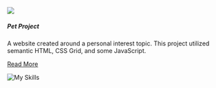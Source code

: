 <section class="tile">


<div class="project-img-container">
<img class="project-img responsive" src="/assets/emolyyart.webp">
</div>

##### Pet Project

A website created around a personal interest topic. This project utilized semantic HTML, CSS Grid, and some JavaScript. 

[Read More](./portfolio/pet-project)

![My Skills](https://skillicons.dev/icons?i=html,css,js)

</section>
